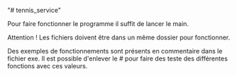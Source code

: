 "# tennis_service" 

Pour faire fonctionner le programme il suffit de lancer le main.

Attention ! 
Les fichiers doivent être dans un même dossier pour fonctionner.

Des exemples de fonctionnements sont présents en commentaire dans le fichier exe.
Il est possible d'enlever le # pour faire des teste des différentes fonctions avec ces valeurs.
